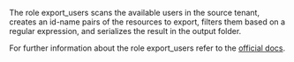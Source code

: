 The role export_users
scans the available users in the
source tenant, creates an id-name pairs
of the resources to export, filters them
based on a regular expression, and serializes
the result in the output folder.

For further information about the role export_users refer to the
[official docs](https://os-migrate.github.io/os-migrate/roles/role-export_users.html).
